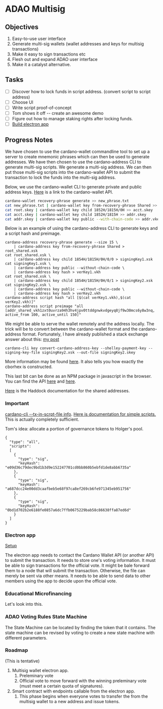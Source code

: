 # ADAO Multisig

## Objectives

 1. Easy-to-use user interface
 2. Generate multi-sig wallets (wallet addresses and keys for multisig
    transactions)
 3. Make it easy to sign transactions etc
 4. Flesh out and expand ADAO user interface
 5. Make it a catalyst alternative.

## Tasks

 - [ ] Discover how to lock funds in script address. (convert script
       to script address)
 - [ ] Choose UI
 - [ ] Write script proof-of-concept
 - [ ] Tom shows it off -- create an awesome demo
 - [ ] Figure out how to manage staking rights after locking funds.
 - [ ] [Build electron app](https://www.youtube.com/watch?v=kN1Czs0m1SU)
 
## Progress Notes

We have chosen to use the cardano-wallet commandline tool to set up a
server to create mnemonic phrases which can then be used to generate
addresses. We have then chosen to use the cardano-address CLI to
generate multi-sig scripts. We generate a multi-sig address. We can
then put those multi-sig scripts into the cardano-wallet API to submit
the transaction to lock the funds into the multi-sig address. 

Below, we use the cardano-wallet CLI to generate private and public
address keys. [Here](https://input-output-hk.github.io/cardano-wallet/api/edge/) is a link to the cardano-wallet API.

```bash
cardano-wallet recovery-phrase generate >> new_phrase.txt
cat new_phrase.txt | cardano-wallet key from-recovery-phrase Shared >> root.skey
cat root.skey | cardano-wallet key child 1852H/1815H/0H >> acct.skey
cat acct.skey | cardano-wallet key child 1852H/1815H >> addr.skey
cat addr.skey | cardano-wallet key public --with-chain-code >> addr.vkey
```

Below is an example of using the cardano-address CLI to generate keys and a script hash and preimage.

```
cardano-address recovery-phrase generate --size 15 \
    | cardano-address key from-recovery-phrase Shared > root_shared.xsk
cat root_shared.xsk \
    | cardano-address key child 1854H/1815H/0H/0/0 > signingKey1.xsk
cat signingKey1.xsk \
    | cardano-address key public --without-chain-code \
    | cardano-address key hash > verKey1.vkh
cat root_shared.xsk \
    | cardano-address key child 1854H/1815H/0H/0/1 > signingKey2.xsk
cat signingKey2.xsk \
    | cardano-address key public --without-chain-code \
    | cardano-address key hash > verKey2.vkh
cardano-address script hash "all [$(cat verKey1.vkh),$(cat verKey2.vkh)]"
cardano-address script preimage "all [addr_shared_vkh1zxt0uvrza94h3hv4jpv0ttddgnwkvdgeyq8jf9w30mcs6y8w3nq, active_from 100, active_until 150]"
```

We might be able to serve the wallet remotely and the address
locally. The trick will be to convert between the cardano-wallet
format and the cardano-address format. Fortunately, I have already
published a stack exchange answer about this: [my post](https://cardano.stackexchange.com/questions/2505/create-transaction-by-cardano-node-using-payment-address-generated-by-cardano-ad/2514#2514)

```
cardano-cli key convert-cardano-address-key --shelley-payment-key --signing-key-file signingKey2.xsk --out-file signingKey2.skey
```

More information may be found
[here](https://github.com/input-output-hk/cardano-addresses#overview). It
also tells you how exactly the cborhex is constructed.

This last bit can be done as an NPM package in javascript in the
browser. You can find the API
[here](https://input-output-hk.github.io/cardano-addresses/typescript/) and [here](https://www.npmjs.com/package/cardano-addresses).

[Here](https://input-output-hk.github.io/cardano-addresses/haddock/cardano-addresses-3.6.1/Cardano-Address-Style-Shared.html)
is the Haddock documentation for the shared addresses.

### Important

[cardano-cli --tx-in-scrpt-file info](https://github.com/input-output-hk/iohk-monitoring-framework/wiki/Transaction-Generator:-Usage-Guide). [Here is documentation for simple scripts.](https://github.com/input-output-hk/cardano-node/blob/7a056fd4b0c810906f66b3acc3031b4a02472d45/doc/reference/simple-scripts.md)
This is actually completely sufficient.

Tom's idea: allocate a portion of governance tokens to Holger's pool.

```
{
  "type": "all",
  "scripts":
  [
    {
      "type": "sig",
      "keyHash": "e09d36c79dec9bd1b3d9e152247701cd0bb860b5ebfd1de8abb6735a"
    },
    {
      "type": "sig",
      "keyHash": "a687dcc24e00dd3caafbeb5e68f97ca8ef269cb6fe971345eb951756"
    },
    {
      "type": "sig",
      "keyHash": "0bd1d702b2e6188fe0857a6dc7ffb0675229bab58c86638ffa87ed6d"
    }
  ]
}
```

### Electron app

[Setup](https://www.youtube.com/watch?v=kN1Czs0m1SU)

The electron app needs to contact the Cardano Wallet API (or another
API) to submit the transaction. It needs to store one's voting
information. It must be able to sign transactions for the official
vote. It might be bale forward them to a node that will submit the
transaction. Otherwise, the file can merely be sent via other
means. It needs to be able to send data to other members using the app
to decide upon the official vote.

### Educational Microfinancing

Let's look into this.

### ADAO Voting Rules State Machine

The State Machine can be located by finding the token that it
contains. The state machine can be revised by voting to create a new
state machine with different parameters.

### Roadmap

(This is tentative)

 1. Multisig wallet electron app.
    1. Preleminary vote
    2. Official vote to move forward with the winning preleminary vote
       (must meet a certain quota of signatures).
 2. Smart contract with endpoints callable from the electron app.
    1. This phase begins when everyone votes to transfer the from the
       multisig wallet to a new address and issue tokens.
